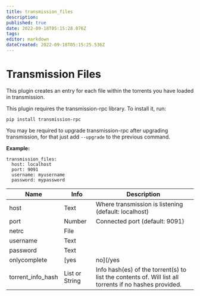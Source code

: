 ```yaml
---
title: transmission_files
description: 
published: true
date: 2022-09-18T05:15:28.076Z
tags: 
editor: markdown
dateCreated: 2022-09-18T05:15:25.536Z
---
```


# Transmission Files
This plugin creates an entry for each file within the torrents you have loaded in transmission.

This plugin requires the transmission-rpc library. To install it, run:

```
pip install transmission-rpc
```

You may be required to upgrade transmission-rpc after upgrading transmission, for that just add `--upgrade` to the previous command.

**Example:**

```
transmission_files:
  host: localhost
  port: 9091
  username: myusername
  password: mypassword
```


| **Name** | **Info** | **Description** |
| --- | --- | --- |
| host | Text | Where transmission is listening (default: localhost) |
| port | Number | Connected port (default: 9091) |
| netrc | File |  |
| username | Text |  |
| password | Text |  |
| onlycomplete | [yes|no](/yes|no) | If this is enabled, only completed files will have entries created. |
|  torrent_info_hash  |  List or String  |  Info hash(es) of the torrent(s) to list the contents of. Will list all torrents if no hashes provided.  |
